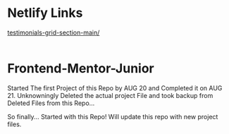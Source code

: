 <h1>Netlify Links</h1>

<a href="https://comforting-cat.netlify.app/testimonials-grid-section-main/">testimonials-grid-section-main/</a><br><br>

# Frontend-Mentor-Junior

Started The first Project of this Repo by AUG 20 and Completed it on AUG 21.
Unknowningly Deleted the actual project File and took backup from Deleted Files from this Repo...

So finally... Started with this Repo! Will update this repo with new project files.
